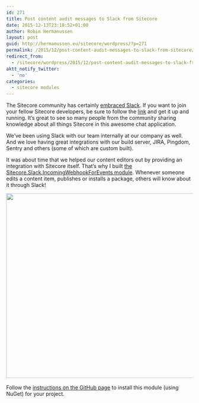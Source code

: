 ```yaml
---
id: 271
title: Post content audit messages to Slack from Sitecore
date: 2015-12-13T23:18:52+01:00
author: Robin Hermanussen
layout: post
guid: http://hermanussen.eu/sitecore/wordpress/?p=271
permalink: /2015/12/post-content-audit-messages-to-slack-from-sitecore/
redirect_from:
  - /sitecore/wordpress/2015/12/post-content-audit-messages-to-slack-from-sitecore/
aktt_notify_twitter:
  - 'no'
categories:
  - sitecore modules
---
```

The Sitecore community has certainly <a title="Sitecore Slack" href="http://sitecorefun.baziret.com/2015/09/join-the-sitecore-chat/">embraced Slack</a>. If you want to join your fellow Sitecore developers, be sure to follow the <a title="Sitecore Slack" href="http://sitecorefun.baziret.com/2015/09/join-the-sitecore-chat/">link</a> and get it up and running. It&#8217;s great to see so many people from the community sharing knowledge about all things Sitecore in this awesome chat application.

We&#8217;ve been using Slack with our team internally at our company as well. And we love having great integrations with our build server, JIRA, Pingdom, Sentry and others (some of which are custom built).

It was about time that we helped our content editors out by providing an integration with Sitecore itself. That&#8217;s why I built <a title="Sitecore.Slack.IncomingWebhookForEvents on GitHub" href="https://github.com/hermanussen/Sitecore.Slack.IncomingWebhookForEvents">the Sitecore.Slack.IncomingWebhookForEvents module</a>. Whenever someone edits a content item, publishes or installs a package, others will know about it through Slack!

[<img class="aligncenter size-full wp-image-273" title="slack_integration_example" src="/wp-content/uploads/2015/12/slack_integration_example.png" alt="" width="1062" height="498" srcset="/wp-content/uploads/2015/12/slack_integration_example.png 1062w, /wp-content/uploads/2015/12/slack_integration_example-300x140.png 300w, /wp-content/uploads/2015/12/slack_integration_example-1024x480.png 1024w" sizes="(max-width: 1062px) 100vw, 1062px" />](/wp-content/uploads/2015/12/slack_integration_example.png)

Follow the <a title="Instructions on module GitHub page" href="https://github.com/hermanussen/Sitecore.Slack.IncomingWebhookForEvents#sitecoreslackincomingwebhookforevents">instructions on the GitHub page</a> to install this module (using NuGet) for your project.